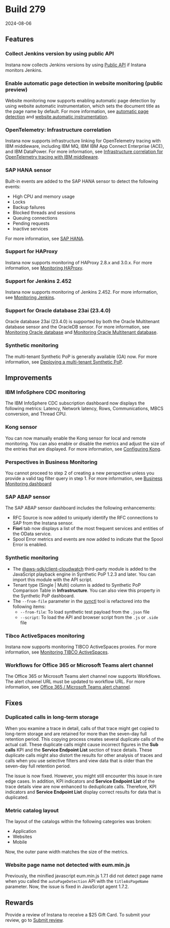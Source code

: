 # Build 279

2024-08-06

## Features
### Collect Jenkins version by using public API
Instana now collects Jenkins versions by using [Public API](https://instana.github.io/openapi/#operation/softwareVersions) if Instana monitors Jenkins.

### Enable automatic page detection in website monitoring (public preview)
Website monitoring now supports enabling automatic page detection by using website automatic instrumentation, which sets the document title as the page name by default. For more information, see [automatic page detection](https://www.ibm.com/docs/en/instana-observability/current?topic=websites-javascript-agent-api#automatic-page-detection) and [website automatic instrumentation](https://www.ibm.com/docs/en/instana-observability/current?topic=websites-automatic-instrumentation).


### OpenTelemetry: Infrastructure correlation
Instana now supports infrastructure linking for OpenTelemetry tracing with IBM middleware, including IBM MQ, IBM IBM App Connect Enterprise (ACE), and IBM DataPower. For more information, see [Infrastructure correlation for OpenTelemetry tracing with IBM middleware](https://www.ibm.com/docs/en/instana-observability/current?topic=opentelemetry-related-service-mappings-infrastructure-correlation).

### SAP HANA sensor
Built-in events are added to the SAP HANA sensor to detect the following events:
- High CPU and memory usage
- Locks
- Backup failures
- Blocked threads and sessions
- Queuing connections
- Pending requests
- Inactive services

For more information, see [SAP HANA](https://www.ibm.com/docs/en/instana-observability/current?topic=references-built-in-events-reference#sap-hana).

### Support for HAProxy
Instana now supports monitoring of HAProxy 2.8.x and 3.0.x. For more information, see [Monitoring HAProxy](https://www.ibm.com/docs/en/instana-observability/current?topic=technologies-monitoring-haproxy).

### Support for Jenkins 2.452
Instana now supports monitoring of Jenkins 2.452. For more information, see [Monitoring Jenkins](https://www.ibm.com/docs/en/instana-observability/current?topic=technologies-monitoring-jenkins).

### Support for Oracle database 23ai (23.4.0)
Oracle database 23ai (23.4.0) is supported by both the Oracle Multitenant database sensor and the OracleDB sensor. For more information, see [Monitoring Oracle database](https://www.ibm.com/docs/en/instana-observability/current?topic=technologies-monitoring-oracledb) and [Monitoring Oracle Multitenant database](https://www.ibm.com/docs/en/instana-observability/current?topic=oracledb-monitoring-oracle-multitenant-database).

### Synthetic monitoring
The multi-tenant Synthetic PoP is generally available (GA) now. For more information, see [Deploying a multi-tenant Synthetic PoP](https://www.ibm.com/docs/en/instana-observability/current?topic=pop-deploying-multi-tenant-private-preview).

## Improvements
### IBM InfoSphere CDC monitoring
The IBM InfoSphere CDC subscription dashboard now displays the following metrics: Latency, Network latency, Rows, Communications, MBCS conversion, and Thread CPU.

### Kong sensor
You can now manually enable the Kong sensor for local and remote monitoring. You can also enable or disable the metrics and adjust the size of the entries that are displayed. For more information, see [Configuring Kong](https://www.ibm.com/docs/en/instana-observability/current?topic=technologies-monitoring-kong-api-gateway).

### Perspectives in Business Monitoring
You cannot proceed to step 2 of creating a new perspective unless you provide a valid tag filter query in step 1. For more information, see [Business Monitoring dashboard](https://www.ibm.com/docs/en/instana-observability/current?topic=instana-business-monitoring)

### SAP ABAP sensor
The SAP ABAP sensor dashboard includes the following enhancements:

* RFC Source is now added to uniquely identify the RFC connections to SAP from the Instana sensor.
* **Fiori** tab now displays a list of the most frequent services and entities of the OData service.
* Spool Error metrics and events are now added to indicate that the Spool Error is enabled.

### Synthetic monitoring
- The [@aws-sdk/client-cloudwatch](https://www.npmjs.com/package/%40aws-sdk/client-cloudwatch) third-party module is added to the JavaScript playback engine in Synthetic PoP 1.2.3 and later. You can import this module with the API script.
- Tenant type (Single | Multi) column is added to Synthetic PoP Comparison Table in **Infrastructure**. You can also view this property in the Synthetic PoP dashboard.
- The `--from-file` parameter in the [synctl](https://github.com/instana/synthetic-synctl) tool is refactored into the following items:
  - `--from-file`: To load synthetic test payload from the `.json` file
  - `--script`: To load the API and browser script from the `.js` or `.side` file

###  Tibco ActiveSpaces monitoring
Instana now supports monitoring TIBCO ActiveSpaces proxies. For more information, see [Monitoring TIBCO ActiveSpaces](https://www.ibm.com/docs/en/instana-observability/current?topic=technologies-monitoring-tibco-activespaces).

### Workflows for Office 365 or Microsoft Teams alert channel
The Office 365 or Microsoft Teams alert channel now supports Workflows. The alert channel URL must be updated to workflow URL. For more information, see [Office 365 / Microsoft Teams alert channel](https://www.ibm.com/docs/en/instana-observability/current?topic=alerting-office-365microsoft-teams).

## Fixes
### Duplicated calls in long-term storage
When you examine a trace in detail, calls of that trace might get copied to long-term storage and are retained for more than the seven-day full retention period. This copying process creates several duplicate calls of the actual call. These duplicate calls might cause incorrect figures in the **Sub calls** KPI and the **Service Endpoint List** section of trace details. These duplicate calls might also distort the results for other analysis of traces and calls when you use selective filters and view data that is older than the seven-day full retention period.

The issue is now fixed. However, you might still encounter this issue in rare edge cases. In addition, KPI indicators and **Service Endpoint List** of the trace details view are now enhanced to deduplicate calls. Therefore, KPI indicators and **Service Endpoint List** display correct results for data that is duplicated.

### Metric catalog layout
The layout of the catalogs within the following categories was broken:

- Application
- Websites
- Mobile

Now, the outer pane width matches the size of the metrics.

### Website page name not detected with eum.min.js
Previously, the minified javascript eum.min.js 1.7.1 did not detect page name when you called the `autoPageDetection` API with the `titleAsPageName` parameter. Now, the issue is fixed in JavaScript agent 1.7.2.

## Rewards
Provide a review of Instana to receive a $25 Gift Card. To submit your review, go to [Submit review](https://www.g2.com/contributor/instana-an-ibm-company-25-usd-2-reward-link?secure%5Bpage_id%5D=instana-an-ibm-company-25-usd-2-reward-link&secure%5Brewards%5D=true&secure%5Btoken%5D=5f61c4680c043dd462ee268a2e95504e1cec47c239f634889f1a86908d965fa1&utm_source=ibm&utm_medium=CSA&utm_campaign=email).
